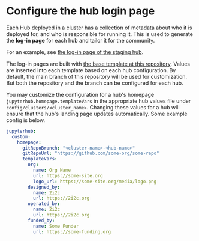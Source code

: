 # Configure the hub login page

Each Hub deployed in a cluster has a collection of metadata about who it is deployed for, and who is responsible for running it. This is used to generate the **log-in page** for each hub and tailor it for the community.

For an example, see [the log-in page of the staging hub](https://staging.2i2c.cloud/hub/login).

The log-in pages are built with [the base template at this repository](https://github.com/2i2c-org/default-hub-homepage). Values are inserted into each template based on each hub configuration.
By default, the main branch of this repository will be used for customization. But both the repository and the branch can be configured for each hub.

You may customize the configuration for a hub's homepage `jupyterhub.homepage.templateVars` in the appropriate hub values file under `config/clusters/<cluster_name>`. Changing these values for a hub will ensure that the hub's landing page updates automatically.
Some example config is below.

```yaml
jupyterhub:
  custom:
    homepage:
      gitRepoBranch: "<cluster-name>-<hub-name>"
      gitRepoUrl: "https://github.com/some-org/some-repo"
      templateVars:
        org:
          name: Org Name
          url: https://some-site.org
          logo_url: https://some-site.org/media/logo.png
        designed_by:
          name: 2i2c
          url: https://2i2c.org
        operated_by:
          name: 2i2c
          url: https://2i2c.org
        funded_by:
          name: Some Funder
          url: https://some-funding.org
```
